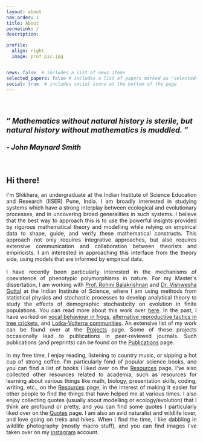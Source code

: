```yaml
---
layout: about
nav_order: 1
title: About
permalink: /
description:

profile:
  align: right
  image: prof_pic.jpg


news: false  # includes a list of news items
selected_papers: false # includes a list of papers marked as "selected={true}"
social: true  # includes social icons at the bottom of the page
---
```

<!---
<blockquote>
Mathematics without natural history is sterile, but natural history without mathematics is muddled.
<cite style="text-align: right"> - John Maynard Smith </cite>
</blockquote>
--->

<h1> <span  style="font-size:70%;text-align: justify;width:10%"> <br> &#8220; <i> Mathematics without natural history is sterile, but natural history without mathematics is muddled. &#8221; </i> </span> <br> <cite style="text-align:right-align;font-size: 65%"> <br> - John Maynard Smith </cite> </h1>
<br>
<h2> <b> Hi there! </b> </h2>
<div style="text-align: justify">
I'm Shikhara, an undergraduate at the Indian Institute of Science Education and Research (IISER) Pune, India. I am broadly interested in studying systems which have a strong interplay between ecological and evolutionary processes, and in uncovering broad generalities in such systems. I believe that the best way to approach this is to use the powerful insights provided by rigorous mathematical theory and modelling while relying on empirical data to shape, guide, and verify these mathematical constructs. This approach not only requires integrative approaches, but also requires extensive communication and collaboration between theorists and empiricists. I am interested in approaching this interface from the theory side, using models that are informed by empirical data.<br>
<br>
I have recently been particularly interested in the mechanisms of coexistence of phenotypic polymorphisms in nature. For my Master's dissertation, I am working with <a href = 'https://sites.google.com/view/rohinibalakrishnanlab/home'>Prof. Rohini Balakrishnan</a> and <a href='https://teelabiisc.wordpress.com/'>Dr. Vishwesha Guttal</a> at the Indian Institute of Science, where I am using methods from statistical physics and stochastic processes to develop analytical theory to study the effects of demographic stochasticity on evolution in finite populations. You can read more about this work over <a href='projects/MS_thesis'>here</a>. In the past, I have worked on <a href='projects/frog_acoustics'>vocal behaviour in frogs</a>, <a href='projects/oecanthus_ARTs'>alternative reproductive tactics in tree crickets</a>, and <a href='projects/LV_comms'>Lotka-Volterra communities</a>. An extensive list of my work can be found over at the <a href='projects/'>Projects</a> page. Some of these projects occasionally lead to publications in peer-reviewed journals. Such publications (and preprints) can be found on the <a href='publications/'>Publications</a> page.<br>
<br>
In my free time, I enjoy reading, listening to country music, or sipping a hot cup of strong coffee. I'm particularly fond of popular science books, and you can find a list of books I liked over on the <a href='resources'>Resources</a> page. I've also collected other resources related to academia, such as resources for learning about various things like math, biology, presentation skills, coding, writing, etc., on the <a href='resources/'>Resources</a> page, in the interest of making it easier for other people to find the things that have helped me at various times. I also enjoy collecting quotes (usually about modelling or ecology/evolution) that I think are profound or pretty, and you can find some quotes I particularly liked over on the <a href='Quotes/'>Quotes</a> page. I am also an avid naturalist and wildlife lover, and love going on treks and hikes. When I find the time, I like dabbling in wildlife photography (mostly macro stuff), and you can find images I've taken over on my <a href = "https://www.instagram.com/shikhara_bhat/?hl=en">instagram</a> account.
</div>
